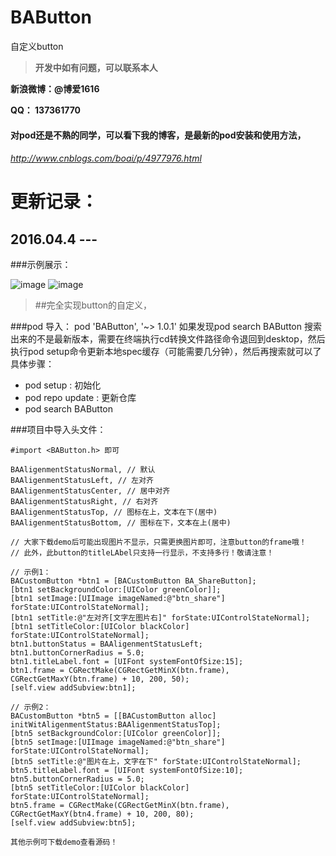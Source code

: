 # BAButton
自定义button

>**开发中如有问题，可以联系本人**

**新浪微博：@博爱1616**

**QQ：     137361770**

#### 对pod还是不熟的同学，可以看下我的博客，是最新的pod安装和使用方法，

###### http://www.cnblogs.com/boai/p/4977976.html

# 更新记录：

## 2016.04.4 --- 

###示例展示：

![image](https://raw.githubusercontent.com/boai/BAButton/master/BAButtonDemo/images/image1.png)
![image](https://raw.githubusercontent.com/boai/BAButton/master/BAButtonDemo/images/image2.png)


>##完全实现button的自定义，

###pod 导入：   pod 'BAButton', '~> 1.0.1'
如果发现pod search BAButton 搜索出来的不是最新版本，需要在终端执行cd转换文件路径命令退回到desktop，然后执行pod setup命令更新本地spec缓存（可能需要几分钟），然后再搜索就可以了
具体步骤：
- pod setup : 初始化
- pod repo update : 更新仓库
- pod search BAButton


###项目中导入头文件：
```
#import <BAButton.h> 即可
```

``` 用枚举展示button的类型：
BAAligenmentStatusNormal, // 默认
BAAligenmentStatusLeft, // 左对齐
BAAligenmentStatusCenter, // 居中对齐
BAAligenmentStatusRight, // 右对齐
BAAligenmentStatusTop, // 图标在上，文本在下(居中)
BAAligenmentStatusBottom, // 图标在下，文本在上(居中)

// 大家下载demo后可能出现图片不显示，只需更换图片即可，注意button的frame哦！
// 此外，此button的titleLAbel只支持一行显示，不支持多行！敬请注意！

// 示例1：
BACustomButton *btn1 = [BACustomButton BA_ShareButton];
[btn1 setBackgroundColor:[UIColor greenColor]];
[btn1 setImage:[UIImage imageNamed:@"btn_share"] forState:UIControlStateNormal];
[btn1 setTitle:@"左对齐[文字左图片右]" forState:UIControlStateNormal];
[btn1 setTitleColor:[UIColor blackColor] forState:UIControlStateNormal];
btn1.buttonStatus = BAAligenmentStatusLeft;
btn1.buttonCornerRadius = 5.0;
btn1.titleLabel.font = [UIFont systemFontOfSize:15];
btn1.frame = CGRectMake(CGRectGetMinX(btn.frame), CGRectGetMaxY(btn.frame) + 10, 200, 50);
[self.view addSubview:btn1];

// 示例2：
BACustomButton *btn5 = [[BACustomButton alloc] initWitAligenmentStatus:BAAligenmentStatusTop];
[btn5 setBackgroundColor:[UIColor greenColor]];
[btn5 setImage:[UIImage imageNamed:@"btn_share"] forState:UIControlStateNormal];
[btn5 setTitle:@"图片在上，文字在下" forState:UIControlStateNormal];
btn5.titleLabel.font = [UIFont systemFontOfSize:10];
btn5.buttonCornerRadius = 5.0;
[btn5 setTitleColor:[UIColor blackColor] forState:UIControlStateNormal];
btn5.frame = CGRectMake(CGRectGetMinX(btn.frame), CGRectGetMaxY(btn4.frame) + 10, 200, 80);
[self.view addSubview:btn5];

其他示例可下载demo查看源码！
